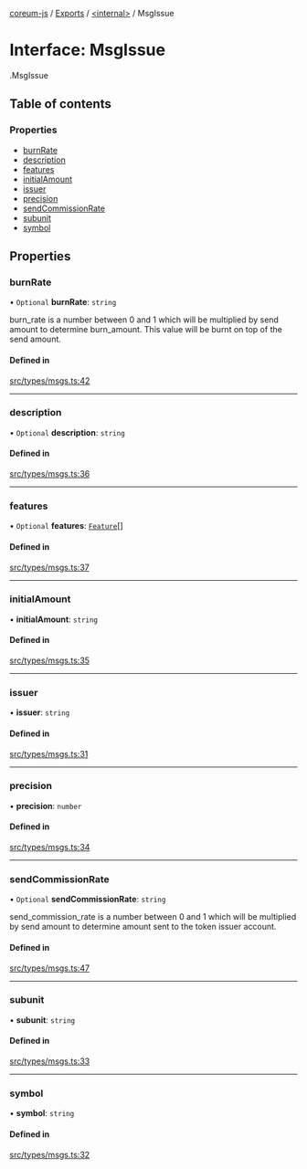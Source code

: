 [coreum-js](../README.md) / [Exports](../modules.md) / [<internal\>](../modules/internal_.md) / MsgIssue

# Interface: MsgIssue

[<internal>](../modules/internal_.md).MsgIssue

## Table of contents

### Properties

- [burnRate](internal_.MsgIssue.md#burnrate)
- [description](internal_.MsgIssue.md#description)
- [features](internal_.MsgIssue.md#features)
- [initialAmount](internal_.MsgIssue.md#initialamount)
- [issuer](internal_.MsgIssue.md#issuer)
- [precision](internal_.MsgIssue.md#precision)
- [sendCommissionRate](internal_.MsgIssue.md#sendcommissionrate)
- [subunit](internal_.MsgIssue.md#subunit)
- [symbol](internal_.MsgIssue.md#symbol)

## Properties

### burnRate

• `Optional` **burnRate**: `string`

burn_rate is a number between 0 and 1 which will be multiplied by send amount to determine
burn_amount. This value will be burnt on top of the send amount.

#### Defined in

[src/types/msgs.ts:42](https://github.com/PyramydLabs/coreum-js/blob/1b17c7f/src/types/msgs.ts#L42)

___

### description

• `Optional` **description**: `string`

#### Defined in

[src/types/msgs.ts:36](https://github.com/PyramydLabs/coreum-js/blob/1b17c7f/src/types/msgs.ts#L36)

___

### features

• `Optional` **features**: [`Feature`](../enums/Feature.md)[]

#### Defined in

[src/types/msgs.ts:37](https://github.com/PyramydLabs/coreum-js/blob/1b17c7f/src/types/msgs.ts#L37)

___

### initialAmount

• **initialAmount**: `string`

#### Defined in

[src/types/msgs.ts:35](https://github.com/PyramydLabs/coreum-js/blob/1b17c7f/src/types/msgs.ts#L35)

___

### issuer

• **issuer**: `string`

#### Defined in

[src/types/msgs.ts:31](https://github.com/PyramydLabs/coreum-js/blob/1b17c7f/src/types/msgs.ts#L31)

___

### precision

• **precision**: `number`

#### Defined in

[src/types/msgs.ts:34](https://github.com/PyramydLabs/coreum-js/blob/1b17c7f/src/types/msgs.ts#L34)

___

### sendCommissionRate

• `Optional` **sendCommissionRate**: `string`

send_commission_rate is a number between 0 and 1 which will be multiplied by send amount to determine
amount sent to the token issuer account.

#### Defined in

[src/types/msgs.ts:47](https://github.com/PyramydLabs/coreum-js/blob/1b17c7f/src/types/msgs.ts#L47)

___

### subunit

• **subunit**: `string`

#### Defined in

[src/types/msgs.ts:33](https://github.com/PyramydLabs/coreum-js/blob/1b17c7f/src/types/msgs.ts#L33)

___

### symbol

• **symbol**: `string`

#### Defined in

[src/types/msgs.ts:32](https://github.com/PyramydLabs/coreum-js/blob/1b17c7f/src/types/msgs.ts#L32)
